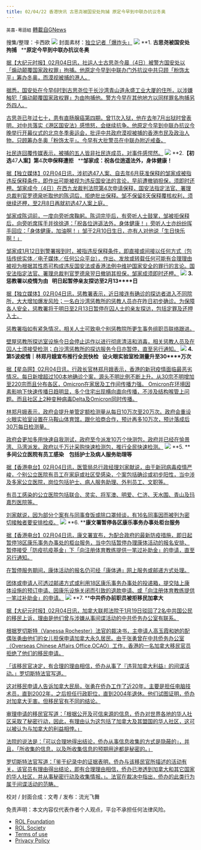 ```yaml
---
title: 02/04/22 香港快讯 古思尧被国安处拘捕 原定今早到中联办抗议冬奥
---
```

`英喜-粵語組` [轉載自GNews](https://gnews.org/zh-hans/1955844/)

搜集/整理：卡西欧
![](https://assets.gnews.org/wp-content/uploads/2022/02/0204fenmian.jpg)
封面素材：[独立记者「爆炸头」](https://www.instagram.com/boomheadhk/)
![](https://assets.gnews.org/wp-content/uploads/2022/02/2022-02-04-1.png)
**1. ****古思尧被国安处拘捕****   ****原定今早到中联办抗议冬奥**

[据【大纪元时报】02月04日讯，社运人士古思尧今晨（4日）被警方国安处以「煽动颠覆国家政权罪」拘捕。他原定今早到中联办门外抗议中共只顾「粉饰太平」筹办冬奥，而漠视被捕的港人。](https://hk.epochtimes.com/news/2022-02-04/16771542)

[据悉，国安处在今早6时到古思尧位于长沙湾青山道永盛工业大厦的住所，以涉嫌触犯「煽动颠覆国家政权罪」为由拘捕他。警方今早在其他地方以同样罪名拘捕另外四人。](https://hk.epochtimes.com/news/2022-02-04/16771542)

[古思尧已年过七十，患有直肠腺癌第四期，曾11次入狱，他在去年7月出狱时曾表明，对中共落实《港区国安法》感愤怒，会继续抗争。他原定今早到中联办抗议今晚举行开幕仪式的北京冬季奥运会，批评中共政府漠视被捕的香港市民及政治人物，只顾筹办冬奥「粉饰太平」。今早有大批警员在中联办附近戒备。](https://hk.epochtimes.com/news/2022-02-04/16771542)

[社民连回覆传媒表示，被捕的五人皆非社民连成员，对事件感愕然。](https://hk.epochtimes.com/news/2022-02-04/16771542)
![](https://assets.gnews.org/wp-content/uploads/2022/02/2022-02-04-2.png)
**2.****【初选****47****人案】第****4****次申保释遭拒****   ****邹家成：祝各位逍遥法外，身体健康！**

[据【独立媒体】02月04日讯，涉初选47人案、自去年6月获准保释的邹家成被指违反保释条件，即作出可能被视为违反国安法的言论，早前遭撤销担保，须即时还柙。邹家成今（4日）在西九龙裁判法院第4次申请保释，国安法指定法官、署理总裁判官罗德泉听取他的陈词后，拒绝批出保释。邹不保留8天保释覆核权利，须继续还柙，至2月8日再就初选47人案上庭。](https://www.inmediahk.net/node/社運/【初選47人案】第4次申保釋遭拒-鄒家成：祝各位逍遙法外，身體健康！)

[邹家成陈词前，一度向旁听席鞠躬。陈词完毕后，有旁听人士鼓掌，邹被拒保释后，向旁听席挥手并徐徐道：「祝各位逍遥法外，身体健康！」旁听人士亦纷纷挥手回应：「身体健康，加油啊！」邹于2月10日生日，亦有人对他说「生日快乐啊！」](https://www.inmediahk.net/node/社運/【初選47人案】第4次申保釋遭拒-鄒家成：祝各位逍遙法外，身體健康！)

[邹家成1月12日到警署报到时，被指违反保释条件，即直接或间接以任何方式（包括传统实体／电子媒体／任何公众平台），作出、发放或转载任何可能有合理理由被视为根据其性质可构成违反国安法或香港法例中维护国家安全的罪行的言论。国安法指定法官、署理总裁判官罗德泉翌日撤销其担保，邹家成须即时还柙。](https://www.inmediahk.net/node/社運/【初選47人案】第4次申保釋遭拒-鄒家成：祝各位逍遙法外，身體健康！)
![](https://assets.gnews.org/wp-content/uploads/2022/02/2022-02-04-3.png)
**3. ****惩教署以疫情为由****   ****明日起暂停亲友探访至****2****月****13****日**

[据【独立媒体】02月04日讯，惩教署表示，近日接连有确诊的探访者进入不同院所，大大增加爆发风险；一名白沙湾惩教所的惩教人员亦在昨日初步确诊。为保障各人安全，惩教署将于明日至2月13日暂停在囚人士的亲友探访，包括定罪及还押入士。](https://www.inmediahk.net/node/政經/懲教署以疫情為由-明日起暫停親友探訪2月13日)

[惩教署指如有紧急情况，相关人士可致电个别惩教院所更生事务组职员联络跟进。](https://www.inmediahk.net/node/政經/懲教署以疫情為由-明日起暫停親友探訪2月13日)

[壁屋惩教所探访室设施今日会停止运作以进行彻底清洁和消毒，相关惩教人员及在囚人士须接受检测；白沙湾惩教所的探访服务今日亦暂停，直至另行通知。](https://www.inmediahk.net/node/政經/懲教署以疫情為由-明日起暫停親友探訪2月13日)
![](https://assets.gnews.org/wp-content/uploads/2022/02/2022-02-04-4.png)
**4. ****第****5****波疫情｜林郑月娥宣布推行全民快检****   ****设火眼实验室检测量升至****30****万次**

[据【星岛网】02月04日讯，行政长官林郑月娥表示，香港的新冠疫情面临最恶劣情况。每日新增超过100本地确诊个案，源头不明比例不断上升。从30宗不明增加至220宗而且分布各区，Omicron在家居及工作间传播力强。 Omicron在环境因素影响下快速传播日趋明显，多个住宅出现横向直向传播，不涉及结构喉管上问题。而且社区上2种变种病毒Delta及Omicron同时传播。](https://std.stheadline.com/realtime/article/1805078/即時-港聞-第5波疫情-林鄭月娥宣布推行全民快檢-設火眼實驗室檢測量升至30萬次)

[林郑月娥表示，政府会提升单管定额检测量从每日10万次至20万次。政府会重设火眼实验室设置在马鞍山体育馆，跟化验商合作，预计再多10万次，预计落成后30万每日检测量。](https://std.stheadline.com/realtime/article/1805078/即時-港聞-第5波疫情-林鄭月娥宣布推行全民快檢-設火眼實驗室檢測量升至30萬次)

[政府会更加多用快速自我测试，政府至今派发10万个快测包，政府并已经在愉景湾、马湾派发。政府以千万计采购快速检测包，推行全民快速检测。](https://std.stheadline.com/realtime/article/1805078/即時-港聞-第5波疫情-林鄭月娥宣布推行全民快檢-設火眼實驗室檢測量升至30萬次)
![](https://assets.gnews.org/wp-content/uploads/2022/02/2022-02-04-5.png)
**5. ****多间公立医院有员工感染　包括护士及病人服务助理等**

[据【香港电台】02月04日讯，医管局总行政经理刘家献说，由于新冠病毒疫情严峻，个别公立医院有员工在家庭或社区受感染，个案包括确诊或初步阳性，当中涉及多家公立医院，岗位包括护士、病人服务助理、外判员工、文职等。](https://news.rthk.hk/rthk/ch/component/k2/1631972-20220204.htm)

[有员工感染的公立医院包括联合、灵实、将军澳、明爱、仁济、天水围、青山及玛嘉烈医院等。](https://news.rthk.hk/rthk/ch/component/k2/1631972-20220204.htm)

[刘家献说，因为部分个案有与同事食饭或除口罩倾谈，有16名同事因而被列为密切接触者要安排检疫。](https://news.rthk.hk/rthk/ch/component/k2/1631972-20220204.htm)
![](https://assets.gnews.org/wp-content/uploads/2022/02/2022-02-04-6.png)
**6. ****康文署暂停各区康乐事务办事处柜台服务**

[据【香港电台】02月04日讯，康文署宣布，为配合政府的最新防疫措施，即日起暂停18区康乐事务办事处的柜台服务，当中包括暂停办理康体活动的报名安排、暂停接受「防疫抗疫基金」下「向注册体育教练提供一笔过补助金」的申请，直至另行通知。](https://news.rthk.hk/rthk/ch/component/k2/1631961-20220204.htm)

[在暂停服务期间，康体活动的报名仍可经「康体通」网上服务或邮递方式处理。](https://news.rthk.hk/rthk/ch/component/k2/1631961-20220204.htm)

[团体或申请人可透过邮递方式或利用18区康乐事务办事处的投递箱，提交陆上康体设施的预订申请、因康乐设施关闭而引致的退款申请、或「向注册体育教练提供一笔过补助金」的申请。](https://news.rthk.hk/rthk/ch/component/k2/1631961-20220204.htm)
![](https://assets.gnews.org/wp-content/uploads/2022/02/2022-02-04-7.png)
**7. ****中共侨办前职员被拒移民加拿大**

[据【大纪元时报】02月04日讯，加拿大联邦法院于1月19日驳回了2名中共国公民的移民上诉，理由是他们曾与涉嫌从事间谍活动的中共侨务办公室有联系。](https://hk.epochtimes.com/news/2022-02-04/28543326)

[根据罗切斯特（Vanessa Rochester）法官的裁决书，主申请人高玉霞和她的配偶张勇由他们的女儿担保申请加拿大永久居民。由于张勇曾在中共侨务办公室（Overseas Chinese Affairs Office,OCAO）工作，香港的一名加拿大移民官员拒绝了他们的移民申请。](https://hk.epochtimes.com/news/2022-02-04/28543326)

[「该移民官决定，有合理的理由相信，侨办从事了『违背加拿大利益』的间谍活动。」罗切斯特法官写道。](https://hk.epochtimes.com/news/2022-02-04/28543326)

[这对移民申请人告诉加拿大民局，张勇在侨办工作了近20年，主要是担任电脑技术员，直到2002年，之后担任行政职位，直到2004年退休。他们试图证明，侨办对加拿大无害。但移民官有不同的结论。](https://hk.epochtimes.com/news/2022-02-04/28543326)

[审理申请的移民官写道：「根据公开及可信来源的信息，侨办对世界各地的华人社区采取了秘密行动，因此，有理由认为这包括了加拿大及其盟国的华人社区，这可以被认为与加拿大的利益相悖。」](https://hk.epochtimes.com/news/2022-02-04/28543326)

[法院的说法是：「可以合理地得出结论，侨办从事信息收集的方式是隐蔽的」，并且，「所收集的信息，以及所收集信息的预期用途都是秘密的。」](https://hk.epochtimes.com/news/2022-02-04/28543326)

[罗切斯特法官写道：「鉴于纪录中的证据表明，侨办与该移民官所描述的活动有关，该官员有理由得出结论，即有合理理由相信，侨办已渗透到加拿大和其它国家的华人社区，并从事秘密行动及收集情报。」。法官在裁决中指出，侨办的此类行为属于间谍活动的范畴。](https://hk.epochtimes.com/news/2022-02-04/28543326)

校对 / 封面合成：文粤 / 发布：流光飞舞

 

免责声明：本文内容仅代表作者个人观点，平台不承担任何法律风险。

- [ROL Foundation](https://rolfoundation.org/)
- [ROL Society](https://rolsociety.org/)
- [Terms of use](https://gnews.org/terms-of-use-3/)
- [Privacy Policy](https://gnews.org/privacy-policy/)
